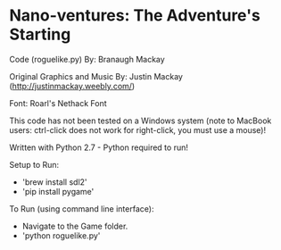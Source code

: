 # Nano-ventures: The Adventure's Starting

Code (roguelike.py) By: Branaugh Mackay

Original Graphics and Music By: Justin Mackay (http://justinmackay.weebly.com/)

Font: Roarl's Nethack Font

This code has not been tested on a Windows system (note to MacBook users: ctrl-click does not work for right-click, you must use a mouse)!

Written with Python 2.7 - Python required to run!

Setup to Run:
- 'brew install sdl2'
- 'pip install pygame'

To Run (using command line interface):
- Navigate to the Game folder.
- 'python roguelike.py'
